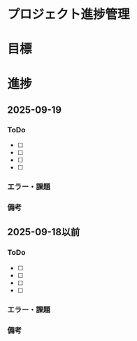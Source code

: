 # プロジェクト進捗管理

# 目標

# 進捗

## 2025-09-19
### ToDo
- [ ] 
- [ ] 
- [ ] 
- [ ] 

### エラー・課題


### 備考



## 2025-09-18以前
### ToDo
- [ ] 
- [ ] 
- [ ] 
- [ ] 

### エラー・課題


### 備考


